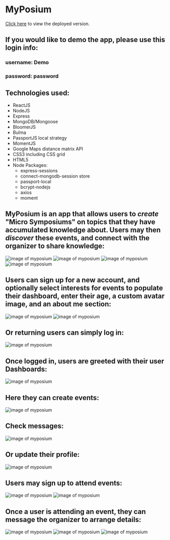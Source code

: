 # MyPosium

[Click here](https://myposium.herokuapp.com) to view the deployed version.

## If you would like to demo the app, please use this login info:
### username: Demo
### password: password

## Technologies used:
* ReactJS
* NodeJS
* Express
* MongoDB/Mongoose
* BloomerJS
* Bulma
* PassportJS local strategy
* MomentJS
* Google Maps distance matrix API
* CSS3 including CSS grid
* HTML5
* Node Packages:
  * express-sessions
  * connect-mongodb-session store
  * passport-local
  * bcrypt-nodejs
  * axios
  * moment

## MyPosium is an app that allows users to _create_ "Micro Symposiums" on topics that they have accumulated knowledge about.  Users may then _discover_ these events, and connect with the organizer to share knowledge:
![image of myposium](/client/public/img/myposium1.png)
![image of myposium](/client/public/img/myposium2.png)
![image of myposium](/client/public/img/myposium3.png)
![image of myposium](/client/public/img/myposium4.png)

## Users can sign up for a new account, and optionally select interests for events to populate their dashboard, enter their age, a custom avatar image, and an about me section:
![image of myposium](/client/public/img/myposium5.png)
![image of myposium](/client/public/img/myposium6.png)

## Or returning users can simply log in:
![image of myposium](/client/public/img/myposium5.png)

## Once logged in, users are greeted with their user Dashboards:
![image of myposium](/client/public/img/myposium7.png)

## Here they can create events:
![image of myposium](/client/public/img/myposium8.png)

## Check messages:
![image of myposium](/client/public/img/myposium17.png)

## Or update their profile:
![image of myposium](/client/public/img/myposium20.png)

## Users may sign up to attend events:
![image of myposium](/client/public/img/myposium11.png)
![image of myposium](/client/public/img/myposium12.png)

## Once a user is attending an event, they can message the organizer to arrange details:
![image of myposium](/client/public/img/myposium13.png)
![image of myposium](/client/public/img/myposium14.png)
![image of myposium](/client/public/img/myposium18.png)
